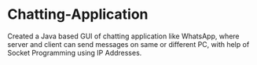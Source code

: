 # Chatting-Application
 Created a Java based GUI of chatting application like WhatsApp, where server and client can send messages on same or different PC, with help of Socket Programming using IP Addresses.
